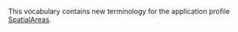 This vocabulary contains new terminology for the application profile [SpatialAreas](https://data.vlaanderen.be/ns/ruimtelijke-bereiken).